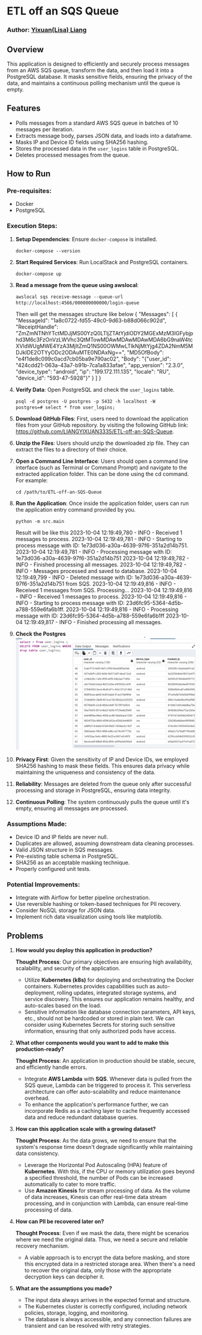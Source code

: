 # ETL off an SQS Queue

### Author: [Yixuan(Lisa) Liang ](mailto:liangyixuan333@gmail.com)

## Overview

This application is designed to efficiently and securely process messages from an AWS SQS queue, transform the data, and then load it into a PostgreSQL database. It masks sensitive fields, ensuring the privacy of the data, and maintains a continuous polling mechanism until the queue is empty.

## Features

- Polls messages from a standard AWS SQS queue in batches of 10 messages per iteration.
- Extracts message body, parses JSON data, and loads into a dataframe.
- Masks IP and Device ID fields using SHA256 hashing.
- Stores the processed data in the `user_logins` table in PostgreSQL.
- Deletes processed messages from the queue.

## How to Run

### Pre-requisites:

- Docker
- PostgreSQL

### Execution Steps:

1. **Setup Dependencies**: Ensure `docker-compose` is installed.

   ```
   docker-compose --version
   ```

2. **Start Required Services**: Run LocalStack and PostgreSQL containers.

   ```
   docker-compose up 
   ```

3. **Read a message from the queue using awslocal**:

   ```
   awslocal sqs receive-message --queue-url http://localhost:4566/000000000000/login-queue
   ```
   Then will get the messages structure like below
{
    "Messages": [
        {
            "MessageId": "1a8c0722-fd55-49c0-9d63-b88d066c902d",
            "ReceiptHandle": "ZmZmNTNhYTctMDJjMS00YzQ0LTljZTAtYjdiODY2MGExMzM3IGFybjphd3M6c3FzOnVzLWVhc3QtMTowMDAwMDAwMDAwMDA6bG9naW4tcXVldWUgMWE4YzA3MjItZmQ1NS00OWMwLTlkNjMtYjg4ZDA2NmM5MDJkIDE2OTYyODc2ODAuMTE0NDAxNg==",
            "MD5OfBody": "e4f1de8c099c0acd7cb05ba9e790ac02",
            "Body": "{\"user_id\": \"424cdd21-063a-43a7-b91b-7ca1a833afae\", \"app_version\": \"2.3.0\", \"device_type\": \"android\", \"ip\": \"199.172.111.135\", \"locale\": \"RU\", \"device_id\": \"593-47-5928\"}"
        }
    ]
}
4. **Verify Data**: Open PostgreSQL and check the `user_logins` table.

   ```
   psql -d postgres -U postgres -p 5432 -h localhost -W
   postgres=# select * from user_logins; 
   ```
5. **Download GitHub Files**: First, users need to download the application files from your GitHub repository. 
   by visiting the following GitHub link: https://github.com/LIANGYIXUAN3335/ETL-off-an-SQS-Queue.

6. **Unzip the Files**: Users should unzip the downloaded zip file. They can extract the files to a directory of their choice.

7. **Open a Command Line Interface**: Users should open a command line interface (such as Terminal or Command Prompt) and navigate to the extracted application folder. This can be done using the cd command. For example:
   ```
   cd /path/to/ETL-off-an-SQS-Queue
   ```
8. **Run the Application**: Once inside the application folder, users can run the application entry command provided by you. 
   ```
   python -m src.main
   ```
   Result will be like this
   2023-10-04 12:19:49,780 - INFO - Received 1 messages to process.
   2023-10-04 12:19:49,781 - INFO - Starting to process message with ID: 1e73d036-a30a-4639-97f6-351a2d14b751.
   2023-10-04 12:19:49,781 - INFO - Processing message with ID: 1e73d036-a30a-4639-97f6-351a2d14b751
   2023-10-04 12:19:49,782 - INFO - Finished processing all messages.
   2023-10-04 12:19:49,782 - INFO - Messages processed and saved to database.
   2023-10-04 12:19:49,799 - INFO - Deleted message with ID: 1e73d036-a30a-4639-97f6-351a2d14b751 from SQS.
   2023-10-04 12:19:49,816 - INFO - Received 1 messages from SQS. Processing...
   2023-10-04 12:19:49,816 - INFO - Received 1 messages to process.
   2023-10-04 12:19:49,816 - INFO - Starting to process message with ID: 23d6fc95-5364-4d5b-a788-559e6fa6b1ff.
   2023-10-04 12:19:49,816 - INFO - Processing message with ID: 23d6fc95-5364-4d5b-a788-559e6fa6b1ff
   2023-10-04 12:19:49,817 - INFO - Finished processing all messages.
9. **Check the Postgres**
![Alt text](image.png)

1. **Privacy First**: Given the sensitivity of IP and Device IDs, we employed SHA256 hashing to mask these fields. This ensures data privacy while maintaining the uniqueness and consistency of the data.
2. **Reliability**: Messages are deleted from the queue only after successful processing and storage in PostgreSQL, ensuring data integrity.
3. **Continuous Polling**: The system continuously pulls the queue until it's empty, ensuring all messages are processed.

### Assumptions Made:

- Device ID and IP fields are never null.
- Duplicates are allowed, assuming downstream data cleaning processes.
- Valid JSON structure in SQS messages.
- Pre-existing table schema in PostgreSQL.
- SHA256 as an acceptable masking technique.
- Properly configured unit tests.

### Potential Improvements:

- Integrate with Airflow for better pipeline orchestration.
- Use reversible hashing or token-based techniques for PII recovery.
- Consider NoSQL storage for JSON data.
- Implement rich data visualization using tools like matplotlib.

## Problems

1. **How would you deploy this application in production?**

   **Thought Process**: Our primary objectives are ensuring high availability, scalability, and security of the application.

   - Utilize **Kubernetes (k8s)** for deploying and orchestrating the Docker containers. Kubernetes provides capabilities such as auto-deployment, rolling updates, integrated storage systems, and service discovery. This ensures our application remains healthy, and auto-scales based on the load.
   - Sensitive information like database connection parameters, API keys, etc., should not be hardcoded or stored in plain text. We can consider using Kubernetes Secrets for storing such sensitive information, ensuring that only authorized pods have access.

2. **What other components would you want to add to make this production-ready?**

   **Thought Process**: An application in production should be stable, secure, and efficiently handle errors.

   - Integrate **AWS Lambda** with **SQS**. Whenever data is pulled from the SQS queue, Lambda can be triggered to process it. This serverless architecture can offer auto-scalability and reduce maintenance overhead.
   - To enhance the application's performance further, we can incorporate Redis as a caching layer to cache frequently accessed data and reduce redundant database queries.

3. **How can this application scale with a growing dataset?**

   **Thought Process**: As the data grows, we need to ensure that the system's response time doesn't degrade significantly while maintaining data consistency.

   - Leverage the Horizontal Pod Autoscaling (HPA) feature of **Kubernetes**. With this, if the CPU or memory utilization goes beyond a specified threshold, the number of Pods can be increased automatically to cater to more traffic.
   - Use **Amazon Kinesis** for stream processing of data. As the volume of data increases, Kinesis can offer real-time data stream processing, and in conjunction with Lambda, can ensure real-time processing of data.

4. **How can PII be recovered later on?**

   **Thought Process**: Even if we mask the data, there might be scenarios where we need the original data. Thus, we need a secure and reliable recovery mechanism.

   - A viable approach is to encrypt the data before masking, and store this encrypted data in a restricted storage area. When there's a need to recover the original data, only those with the appropriate decryption keys can decipher it.

5. **What are the assumptions you made?**

   - The input data always arrives in the expected format and structure.
   - The Kubernetes cluster is correctly configured, including network policies, storage, logging, and monitoring.
   - The database is always accessible, and any connection failures are transient and can be resolved with retry strategies.